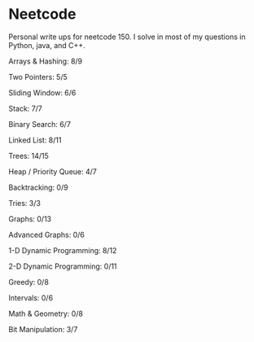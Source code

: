 # Neetcode

Personal write ups for neetcode 150. I solve in most of my questions in Python, java, and C++.

Arrays & Hashing: 8/9

Two Pointers: 5/5

Sliding Window: 6/6

Stack: 7/7

Binary Search: 6/7

Linked List: 8/11

Trees: 14/15

Heap / Priority Queue: 4/7

Backtracking: 0/9

Tries: 3/3

Graphs: 0/13

Advanced Graphs: 0/6

1-D Dynamic Programming: 8/12

2-D Dynamic Programming: 0/11

Greedy: 0/8

Intervals: 0/6

Math & Geometry: 0/8

Bit Manipulation: 3/7

